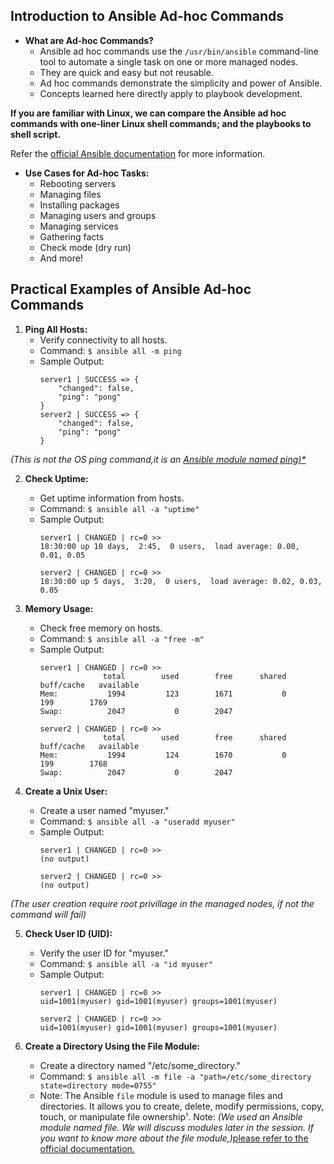 
## Introduction to Ansible Ad-hoc Commands
- **What are Ad-hoc Commands?**
  - Ansible ad hoc commands use the `/usr/bin/ansible` command-line tool to automate a single task on one or more managed nodes.
  - They are quick and easy but not reusable.
  - Ad hoc commands demonstrate the simplicity and power of Ansible.
  - Concepts learned here directly apply to playbook development.

**If you are familiar with Linux, we can compare the Ansible ad hoc commands with one-liner Linux shell commands; and the playbooks to shell script.**

Refer the [official Ansible documentation](https://docs.ansible.com/ansible/latest/command_guide/intro_adhoc.html#intro-adhoc) for more information.

- **Use Cases for Ad-hoc Tasks:**
  - Rebooting servers
  - Managing files
  - Installing packages
  - Managing users and groups
  - Managing services
  - Gathering facts
  - Check mode (dry run)
  - And more!


## Practical Examples of Ansible Ad-hoc Commands

1. **Ping All Hosts:**
   - Verify connectivity to all hosts.
   - Command: `$ ansible all -m ping`
   - Sample Output:
     ```
     server1 | SUCCESS => {
         "changed": false,
         "ping": "pong"
     }
     server2 | SUCCESS => {
         "changed": false,
         "ping": "pong"
     }
     ```
*(This is not the OS ping command,it is an [Ansible module named ping)*](https://docs.ansible.com/ansible/latest/collections/ansible/builtin/ping_module.html)*


2. **Check Uptime:**
   - Get uptime information from hosts.
   - Command: `$ ansible all -a "uptime"`
   - Sample Output:
     ```
     server1 | CHANGED | rc=0 >>
     18:30:00 up 10 days,  2:45,  0 users,  load average: 0.00, 0.01, 0.05

     server2 | CHANGED | rc=0 >>
     18:30:00 up 5 days,  3:20,  0 users,  load average: 0.02, 0.03, 0.05
     ```

3. **Memory Usage:**
   - Check free memory on hosts.
   - Command: `$ ansible all -a "free -m"`
   - Sample Output:
     ```
     server1 | CHANGED | rc=0 >>
                   total        used        free      shared  buff/cache   available
     Mem:           1994         123        1671           0         199        1769
     Swap:          2047           0        2047

     server2 | CHANGED | rc=0 >>
                   total        used        free      shared  buff/cache   available
     Mem:           1994         124        1670           0         199        1768
     Swap:          2047           0        2047
     ```

4. **Create a Unix User:**
   - Create a user named "myuser."
   - Command: `$ ansible all -a "useradd myuser"`
   - Sample Output:
     ```
     server1 | CHANGED | rc=0 >>
     (no output)

     server2 | CHANGED | rc=0 >>
     (no output)
   
     ```
*(The user creation require root privillage in the managed nodes, if not the command will fail)*

5. **Check User ID (UID):**
   - Verify the user ID for "myuser."
   - Command: `$ ansible all -a "id myuser"`
   - Sample Output:
     ```
     server1 | CHANGED | rc=0 >>
     uid=1001(myuser) gid=1001(myuser) groups=1001(myuser)

     server2 | CHANGED | rc=0 >>
     uid=1001(myuser) gid=1001(myuser) groups=1001(myuser)
     ```

6. **Create a Directory Using the File Module:**
   - Create a directory named "/etc/some_directory."
   - Command: `$ ansible all -m file -a "path=/etc/some_directory state=directory mode=0755"`
   - Note: The Ansible `file` module is used to manage files and directories. It allows you to create, delete, modify permissions, copy, touch, or manipulate file ownership¹.
Note: *(We used an Ansible module named file. We will discuss modules later in the session. If you want to know more about the file module,)*[please refer to the official documentation.](https://docs.ansible.com/ansible/latest/collections/ansible/builtin/file_module.html)